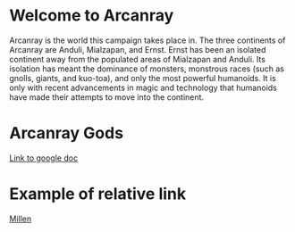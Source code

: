 # Welcome to Arcanray

Arcanray is the world this campaign takes place in. The three continents of Arcanray are Anduli, Mialzapan, and Ernst. Ernst has been an isolated continent away from the populated areas of Mialzapan and Anduli. Its isolation has meant the dominance of monsters, monstrous races (such as gnolls, giants, and kuo-toa), and only the most powerful humanoids. It is only with recent advancements in magic and technology that humanoids have made their attempts to move into the continent.  

# Arcanray Gods 

[Link to google doc](https://docs.google.com/document/d/1DoVYakwqpCyP7oCMKkyvzbfj85VxjwmORbBE5R_ihQk/edit?usp=sharing)

# Example of relative link

[Millen](NPCs/Millen.md)
